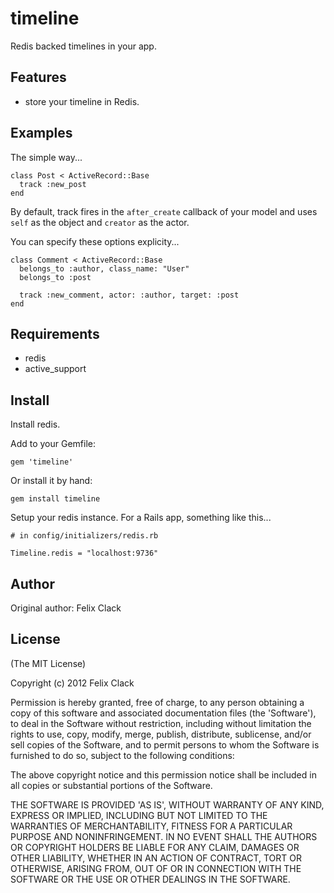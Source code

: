 timeline
===========

Redis backed timelines in your app.

Features
--------

* store your timeline in Redis.

Examples
--------

The simple way...

    class Post < ActiveRecord::Base
      track :new_post
    end

By default, track fires in the `after_create` callback of your model and uses `self` as the object and `creator` as the actor.

You can specify these options explicity...

    class Comment < ActiveRecord::Base
      belongs_to :author, class_name: "User"
      belongs_to :post

      track :new_comment, actor: :author, target: :post
    end

Requirements
------------

* redis
* active_support

Install
-------

Install redis.

Add to your Gemfile:

    gem 'timeline'

Or install it by hand:

    gem install timeline

Setup your redis instance. For a Rails app, something like this...

    # in config/initializers/redis.rb

    Timeline.redis = "localhost:9736"

Author
------

Original author: Felix Clack

License
-------

(The MIT License)

Copyright (c) 2012 Felix Clack

Permission is hereby granted, free of charge, to any person obtaining
a copy of this software and associated documentation files (the
'Software'), to deal in the Software without restriction, including
without limitation the rights to use, copy, modify, merge, publish,
distribute, sublicense, and/or sell copies of the Software, and to
permit persons to whom the Software is furnished to do so, subject to
the following conditions:

The above copyright notice and this permission notice shall be
included in all copies or substantial portions of the Software.

THE SOFTWARE IS PROVIDED 'AS IS', WITHOUT WARRANTY OF ANY KIND,
EXPRESS OR IMPLIED, INCLUDING BUT NOT LIMITED TO THE WARRANTIES OF
MERCHANTABILITY, FITNESS FOR A PARTICULAR PURPOSE AND NONINFRINGEMENT.
IN NO EVENT SHALL THE AUTHORS OR COPYRIGHT HOLDERS BE LIABLE FOR ANY
CLAIM, DAMAGES OR OTHER LIABILITY, WHETHER IN AN ACTION OF CONTRACT,
TORT OR OTHERWISE, ARISING FROM, OUT OF OR IN CONNECTION WITH THE
SOFTWARE OR THE USE OR OTHER DEALINGS IN THE SOFTWARE.

